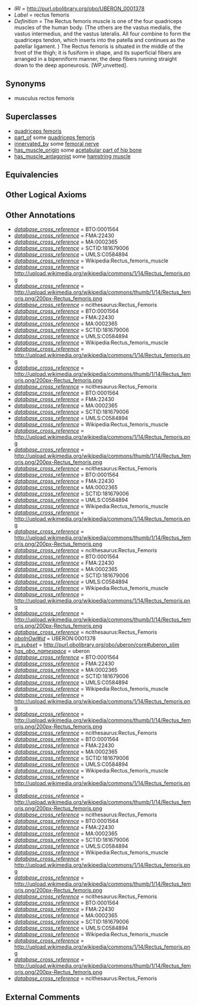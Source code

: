  * *IRI* = http://purl.obolibrary.org/obo/UBERON_0001378
 * *Label* = rectus femoris
 * *Definition* = The Rectus femoris muscle is one of the four quadriceps muscles of the human body. (The others are the vastus medialis, the vastus intermedius, and the vastus lateralis. All four combine to form the quadriceps tendon, which inserts into the patella and continues as the patellar ligament. ) The Rectus femoris is situated in the middle of the front of the thigh; it is fusiform in shape, and its superficial fibers are arranged in a bipenniform manner, the deep fibers running straight down to the deep aponeurosis. [WP,unvetted].

## Synonyms

 * musculus rectos femoris

## Superclasses

 * [quadriceps femoris](../../UBERON/77/UBERON_0001377.md)
 * [part_of](../../BFO/50/BFO_0000050.md) some [quadriceps femoris](../../UBERON/77/UBERON_0001377.md)
 * [innervated_by](../../RO/05/RO_0002005.md) some [femoral nerve](../../UBERON/67/UBERON_0001267.md)
 * [has_muscle_origin](../../RO/72/RO_0002372.md) some [acetabular part of hip bone](../../UBERON/69/UBERON_0001269.md)
 * [has_muscle_antagonist](../../core#has/st/core#has_muscle_antagonist.md) some [hamstring muscle](../../UBERON/63/UBERON_0002463.md)

## Equivalencies


## Other Logical Axioms


## Other Annotations

 * *[database_cross_reference](../../ef/oboInOwl#hasDbXref.md)* = BTO:0001564
 * *[database_cross_reference](../../ef/oboInOwl#hasDbXref.md)* = FMA:22430
 * *[database_cross_reference](../../ef/oboInOwl#hasDbXref.md)* = MA:0002365
 * *[database_cross_reference](../../ef/oboInOwl#hasDbXref.md)* = SCTID:181679006
 * *[database_cross_reference](../../ef/oboInOwl#hasDbXref.md)* = UMLS:C0584894
 * *[database_cross_reference](../../ef/oboInOwl#hasDbXref.md)* = Wikipedia:Rectus_femoris_muscle
 * *[database_cross_reference](../../ef/oboInOwl#hasDbXref.md)* = http://upload.wikimedia.org/wikipedia/commons/1/14/Rectus_femoris.png
 * *[database_cross_reference](../../ef/oboInOwl#hasDbXref.md)* = http://upload.wikimedia.org/wikipedia/commons/thumb/1/14/Rectus_femoris.png/200px-Rectus_femoris.png
 * *[database_cross_reference](../../ef/oboInOwl#hasDbXref.md)* = ncithesaurus:Rectus_Femoris
 * *[database_cross_reference](../../ef/oboInOwl#hasDbXref.md)* = BTO:0001564
 * *[database_cross_reference](../../ef/oboInOwl#hasDbXref.md)* = FMA:22430
 * *[database_cross_reference](../../ef/oboInOwl#hasDbXref.md)* = MA:0002365
 * *[database_cross_reference](../../ef/oboInOwl#hasDbXref.md)* = SCTID:181679006
 * *[database_cross_reference](../../ef/oboInOwl#hasDbXref.md)* = UMLS:C0584894
 * *[database_cross_reference](../../ef/oboInOwl#hasDbXref.md)* = Wikipedia:Rectus_femoris_muscle
 * *[database_cross_reference](../../ef/oboInOwl#hasDbXref.md)* = http://upload.wikimedia.org/wikipedia/commons/1/14/Rectus_femoris.png
 * *[database_cross_reference](../../ef/oboInOwl#hasDbXref.md)* = http://upload.wikimedia.org/wikipedia/commons/thumb/1/14/Rectus_femoris.png/200px-Rectus_femoris.png
 * *[database_cross_reference](../../ef/oboInOwl#hasDbXref.md)* = ncithesaurus:Rectus_Femoris
 * *[database_cross_reference](../../ef/oboInOwl#hasDbXref.md)* = BTO:0001564
 * *[database_cross_reference](../../ef/oboInOwl#hasDbXref.md)* = FMA:22430
 * *[database_cross_reference](../../ef/oboInOwl#hasDbXref.md)* = MA:0002365
 * *[database_cross_reference](../../ef/oboInOwl#hasDbXref.md)* = SCTID:181679006
 * *[database_cross_reference](../../ef/oboInOwl#hasDbXref.md)* = UMLS:C0584894
 * *[database_cross_reference](../../ef/oboInOwl#hasDbXref.md)* = Wikipedia:Rectus_femoris_muscle
 * *[database_cross_reference](../../ef/oboInOwl#hasDbXref.md)* = http://upload.wikimedia.org/wikipedia/commons/1/14/Rectus_femoris.png
 * *[database_cross_reference](../../ef/oboInOwl#hasDbXref.md)* = http://upload.wikimedia.org/wikipedia/commons/thumb/1/14/Rectus_femoris.png/200px-Rectus_femoris.png
 * *[database_cross_reference](../../ef/oboInOwl#hasDbXref.md)* = ncithesaurus:Rectus_Femoris
 * *[database_cross_reference](../../ef/oboInOwl#hasDbXref.md)* = BTO:0001564
 * *[database_cross_reference](../../ef/oboInOwl#hasDbXref.md)* = FMA:22430
 * *[database_cross_reference](../../ef/oboInOwl#hasDbXref.md)* = MA:0002365
 * *[database_cross_reference](../../ef/oboInOwl#hasDbXref.md)* = SCTID:181679006
 * *[database_cross_reference](../../ef/oboInOwl#hasDbXref.md)* = UMLS:C0584894
 * *[database_cross_reference](../../ef/oboInOwl#hasDbXref.md)* = Wikipedia:Rectus_femoris_muscle
 * *[database_cross_reference](../../ef/oboInOwl#hasDbXref.md)* = http://upload.wikimedia.org/wikipedia/commons/1/14/Rectus_femoris.png
 * *[database_cross_reference](../../ef/oboInOwl#hasDbXref.md)* = http://upload.wikimedia.org/wikipedia/commons/thumb/1/14/Rectus_femoris.png/200px-Rectus_femoris.png
 * *[database_cross_reference](../../ef/oboInOwl#hasDbXref.md)* = ncithesaurus:Rectus_Femoris
 * *[database_cross_reference](../../ef/oboInOwl#hasDbXref.md)* = BTO:0001564
 * *[database_cross_reference](../../ef/oboInOwl#hasDbXref.md)* = FMA:22430
 * *[database_cross_reference](../../ef/oboInOwl#hasDbXref.md)* = MA:0002365
 * *[database_cross_reference](../../ef/oboInOwl#hasDbXref.md)* = SCTID:181679006
 * *[database_cross_reference](../../ef/oboInOwl#hasDbXref.md)* = UMLS:C0584894
 * *[database_cross_reference](../../ef/oboInOwl#hasDbXref.md)* = Wikipedia:Rectus_femoris_muscle
 * *[database_cross_reference](../../ef/oboInOwl#hasDbXref.md)* = http://upload.wikimedia.org/wikipedia/commons/1/14/Rectus_femoris.png
 * *[database_cross_reference](../../ef/oboInOwl#hasDbXref.md)* = http://upload.wikimedia.org/wikipedia/commons/thumb/1/14/Rectus_femoris.png/200px-Rectus_femoris.png
 * *[database_cross_reference](../../ef/oboInOwl#hasDbXref.md)* = ncithesaurus:Rectus_Femoris
 * *[oboInOwl#id](../../id/oboInOwl#id.md)* = UBERON:0001378
 * *[in_subset](../../et/oboInOwl#inSubset.md)* = http://purl.obolibrary.org/obo/uberon/core#uberon_slim
 * *[has_obo_namespace](../../ce/oboInOwl#hasOBONamespace.md)* = uberon
 * *[database_cross_reference](../../ef/oboInOwl#hasDbXref.md)* = BTO:0001564
 * *[database_cross_reference](../../ef/oboInOwl#hasDbXref.md)* = FMA:22430
 * *[database_cross_reference](../../ef/oboInOwl#hasDbXref.md)* = MA:0002365
 * *[database_cross_reference](../../ef/oboInOwl#hasDbXref.md)* = SCTID:181679006
 * *[database_cross_reference](../../ef/oboInOwl#hasDbXref.md)* = UMLS:C0584894
 * *[database_cross_reference](../../ef/oboInOwl#hasDbXref.md)* = Wikipedia:Rectus_femoris_muscle
 * *[database_cross_reference](../../ef/oboInOwl#hasDbXref.md)* = http://upload.wikimedia.org/wikipedia/commons/1/14/Rectus_femoris.png
 * *[database_cross_reference](../../ef/oboInOwl#hasDbXref.md)* = http://upload.wikimedia.org/wikipedia/commons/thumb/1/14/Rectus_femoris.png/200px-Rectus_femoris.png
 * *[database_cross_reference](../../ef/oboInOwl#hasDbXref.md)* = ncithesaurus:Rectus_Femoris
 * *[database_cross_reference](../../ef/oboInOwl#hasDbXref.md)* = BTO:0001564
 * *[database_cross_reference](../../ef/oboInOwl#hasDbXref.md)* = FMA:22430
 * *[database_cross_reference](../../ef/oboInOwl#hasDbXref.md)* = MA:0002365
 * *[database_cross_reference](../../ef/oboInOwl#hasDbXref.md)* = SCTID:181679006
 * *[database_cross_reference](../../ef/oboInOwl#hasDbXref.md)* = UMLS:C0584894
 * *[database_cross_reference](../../ef/oboInOwl#hasDbXref.md)* = Wikipedia:Rectus_femoris_muscle
 * *[database_cross_reference](../../ef/oboInOwl#hasDbXref.md)* = http://upload.wikimedia.org/wikipedia/commons/1/14/Rectus_femoris.png
 * *[database_cross_reference](../../ef/oboInOwl#hasDbXref.md)* = http://upload.wikimedia.org/wikipedia/commons/thumb/1/14/Rectus_femoris.png/200px-Rectus_femoris.png
 * *[database_cross_reference](../../ef/oboInOwl#hasDbXref.md)* = ncithesaurus:Rectus_Femoris
 * *[database_cross_reference](../../ef/oboInOwl#hasDbXref.md)* = BTO:0001564
 * *[database_cross_reference](../../ef/oboInOwl#hasDbXref.md)* = FMA:22430
 * *[database_cross_reference](../../ef/oboInOwl#hasDbXref.md)* = MA:0002365
 * *[database_cross_reference](../../ef/oboInOwl#hasDbXref.md)* = SCTID:181679006
 * *[database_cross_reference](../../ef/oboInOwl#hasDbXref.md)* = UMLS:C0584894
 * *[database_cross_reference](../../ef/oboInOwl#hasDbXref.md)* = Wikipedia:Rectus_femoris_muscle
 * *[database_cross_reference](../../ef/oboInOwl#hasDbXref.md)* = http://upload.wikimedia.org/wikipedia/commons/1/14/Rectus_femoris.png
 * *[database_cross_reference](../../ef/oboInOwl#hasDbXref.md)* = http://upload.wikimedia.org/wikipedia/commons/thumb/1/14/Rectus_femoris.png/200px-Rectus_femoris.png
 * *[database_cross_reference](../../ef/oboInOwl#hasDbXref.md)* = ncithesaurus:Rectus_Femoris
 * *[database_cross_reference](../../ef/oboInOwl#hasDbXref.md)* = BTO:0001564
 * *[database_cross_reference](../../ef/oboInOwl#hasDbXref.md)* = FMA:22430
 * *[database_cross_reference](../../ef/oboInOwl#hasDbXref.md)* = MA:0002365
 * *[database_cross_reference](../../ef/oboInOwl#hasDbXref.md)* = SCTID:181679006
 * *[database_cross_reference](../../ef/oboInOwl#hasDbXref.md)* = UMLS:C0584894
 * *[database_cross_reference](../../ef/oboInOwl#hasDbXref.md)* = Wikipedia:Rectus_femoris_muscle
 * *[database_cross_reference](../../ef/oboInOwl#hasDbXref.md)* = http://upload.wikimedia.org/wikipedia/commons/1/14/Rectus_femoris.png
 * *[database_cross_reference](../../ef/oboInOwl#hasDbXref.md)* = http://upload.wikimedia.org/wikipedia/commons/thumb/1/14/Rectus_femoris.png/200px-Rectus_femoris.png
 * *[database_cross_reference](../../ef/oboInOwl#hasDbXref.md)* = ncithesaurus:Rectus_Femoris

## External Comments

